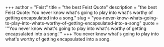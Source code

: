 +++
author = "Feist"
title = "the best Feist Quote"
description = "the best Feist Quote: You never know what's going to play into what's worthy of getting encapsulated into a song."
slug = "you-never-know-whats-going-to-play-into-whats-worthy-of-getting-encapsulated-into-a-song"
quote = '''You never know what's going to play into what's worthy of getting encapsulated into a song.'''
+++
You never know what's going to play into what's worthy of getting encapsulated into a song.
